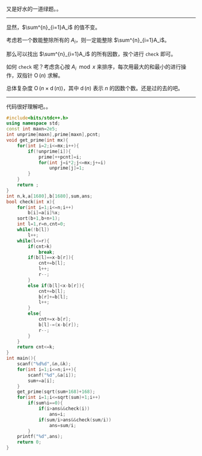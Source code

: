 又是好水的一道绿题。。

------------

显然，$\sum^{n}_{i=1}A_i$ 的值不变。

考虑若一个数能整除所有的 $A_i$，则一定能整除 $\sum^{n}_{i=1}A_i$。

那么可以找出 $\sum^{n}_{i=1}A_i$ 的所有因数，挨个进行 `check` 即可。

如何 `check` 呢？考虑贪心按 $A_i\mod x$ 来排序，每次用最大的和最小的进行操作，双指针 $\operatorname{O}(n)$ 求解。

总体复杂度 $\operatorname{O}(n\times\operatorname{d}(n))$，其中 $\operatorname{d}(n)$ 表示 $n$ 的因数个数。还是过的去的吧。

------------

代码很好理解吧。。

```cpp
#include<bits/stdc++.h>
using namespace std;
const int maxn=2e5;
int unprime[maxn],prime[maxn],pcnt;
void get_prime(int mx){
    for(int i=2;i<=mx;i++){
        if(!unprime[i]){
            prime[++pcnt]=i;
            for(int j=i*2;j<=mx;j+=i)
                unprime[j]=1;
        }
    }
    return ;
}
int n,k,a[1680],b[1680],sum,ans;
bool check(int x){
    for(int i=1;i<=n;i++)
        b[i]=a[i]%x;
    sort(b+1,b+n+1);
    int l=1,r=n,cnt=0;
    while(!b[l])
        l++;
    while(l<=r){
        if(cnt>k)
            break;
        if(b[l]==x-b[r]){
            cnt+=b[l];
            l++;
            r--;
        }
        else if(b[l]<x-b[r]){
            cnt+=b[l];
            b[r]+=b[l];
            l++;
        }
        else{
            cnt+=x-b[r];
            b[l]-=(x-b[r]);
            r--;
        }
    }
    return cnt<=k;
}
int main(){
    scanf("%d%d",&n,&k);
    for(int i=1;i<=n;i++){
        scanf("%d",&a[i]);
        sum+=a[i];
    }
    get_prime(sqrt(sum+168)+168);
    for(int i=1;i<=sqrt(sum)+1;i++)
        if(sum%i==0){
            if(i>ans&&check(i))
                ans=i;
            if(sum/i>ans&&check(sum/i))
                ans=sum/i;
        }
    printf("%d",ans);
    return 0;
}
```
